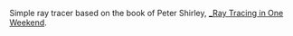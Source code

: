 Simple ray tracer based on the book of Peter Shirley, [_Ray Tracing in One Weekend](https://raytracing.github.io/books/RayTracingInOneWeekend.html).